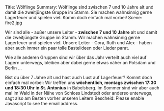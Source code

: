 Title: Wölflinge
Summary: Wölflinge sind zwischen 7 und 10 Jahre alt und damit die zweitjüngste Gruppe im Stamm. Sie machen wahnsinnig gerne Lagerfeuer und spielen viel. Komm doch einfach mal vorbei!
Scene: fire2.jpg

Wir sind alle - außer unsere Leiter - **zwischen 7 und 10 Jahre** alt und damit die zweitjüngste Gruppe im Stamm. Wir machen wahnsinnig gerne Lagerfeuer und spielen viel. Unsere Leiter - Cora, Ruth und Alex - haben aber auch immer ein paar tolle Bastelideen oder Lieder parat.

Wie alle anderen Gruppen sind wir über das Jahr verteilt auch viel auf Lagern unterwegs, bleiben aber dabei gerne etwas näher an Potsdam und Berlin ...

Bist du über 7 Jahre alt und hast auch Lust auf Lagerfeuer? Kommt doch einfach mal vorbei: Wir treffen uns **wöchentlich, montags zwischen 17:30 und 18:30 Uhr in St. Antonius** in Babelsberg. Im Sommer sind wir aber auch mal im Wald in der Nähe von Schloss Lindstedt oder anderso unterwegs, sagt also am Besten vorher unseren Leitern Bescheid: <script type="text/javascript"><!--
var jfguvqy = ['t','d','=','i','l','e','t','i','"','-','o','e','e','o','@','-','"','<','e','a','r','m','h','.','r',' ','/','e','f','i','l','"','a','e','c','-','a','t','>','p','f','o','s','l','n','l','l','p','a','e','t','s','m','w','n','s','d','m','a','r','s','f','.','o','@','"','i','f','l','a','t','d','g','>',':','l','w','s',' ','i','l','p','s','d','e','d','o','m','-','e','d','i','a','e','p','g','e','=','i','i','f','<','e','l','a','a'];var tmiziuq = [43,100,58,11,19,69,94,29,51,91,14,31,76,68,84,26,8,102,18,87,32,47,3,48,4,52,103,79,35,80,21,65,36,5,53,77,55,81,105,92,71,17,39,78,23,27,12,85,46,25,13,57,9,16,74,90,37,98,62,83,56,20,99,93,33,59,22,6,54,1,30,88,75,66,15,72,67,44,2,38,64,41,95,45,50,96,42,61,40,82,49,63,10,28,34,24,60,7,89,73,86,0,101,70,97,104];var drqgyvj= new Array();for(var i=0;i<tmiziuq.length;i++){drqgyvj[tmiziuq[i]] = jfguvqy[i]; }for(var i=0;i<drqgyvj.length;i++){document.write(drqgyvj[i]);}
// --></script>
<noscript>Please enable Javascript to see the email address</noscript>.
